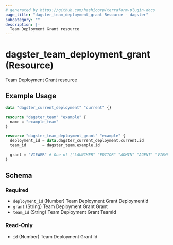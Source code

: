 ```yaml
---
# generated by https://github.com/hashicorp/terraform-plugin-docs
page_title: "dagster_team_deployment_grant Resource - dagster"
subcategory: ""
description: |-
  Team Deployment Grant resource
---
```


# dagster_team_deployment_grant (Resource)

Team Deployment Grant resource

## Example Usage

```terraform
data "dagster_current_deployment" "current" {}

resource "dagster_team" "example" {
  name = "example_team"
}

resource "dagster_team_deployment_grant" "example" {
  deployment_id = data.dagster_current_deployment.current.id
  team_id       = dagster_team.example.id

  grant = "VIEWER" # One of ["LAUNCHER" "EDITOR" "ADMIN" "AGENT" "VIEWER"]
}
```

<!-- schema generated by tfplugindocs -->
## Schema

### Required

- `deployment_id` (Number) Team Deployment Grant DeploymentId
- `grant` (String) Team Deployment Grant Grant
- `team_id` (String) Team Deployment Grant TeamId

### Read-Only

- `id` (Number) Team Deployment Grant Id
